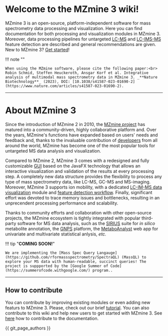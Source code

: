 # Welcome to the MZmine 3 wiki!

MZmine 3 is an open-source, platform-independent software for mass spectrometry data
processing and visualization. Here you can find documentation for both processing and visualization modules in MZmine 3. Moreover,
data processing pipelines for untargeted [LC-MS](workflows/lcmsworkflow/lcms-workflow.md)
and [LC-IMS-MS](workflows/imsworkflow/ion-mobility-data-processing-workflow.md) feature detection
are described and general recommendations are given. New to MZmine 3? [Get started](./getting_started/index.md)!

!!! note ""

    When using the MZmine software, please cite the following paper:<br>
    Robin Schmid, Steffen Heuckeroth, Ansgar Korf et al. Integrative analysis of multimodal mass spectrometry data in MZmine 3. _**Nature Biotechnology**_ (2023), DOI: [10.1038/s41587-023-01690-2](https://www.nature.com/articles/s41587-023-01690-2).

---

# About MZmine 3

Since the introduction of MZmine 2 in 2010, the [MZmine project](https://github.com/mzmine) has matured into a community-driven, highly
collaborative platform and. Over the years, MZmine's functions have expanded based on users' needs and feedback and, thanks to the invaluable contribution of [developers](https://github.com/mzmine/mzmine3/graphs/contributors) from all around the world, MZmine has become one of the most popular tools for untargeted MS data analysis and visualization.

Compared to MZmine 2, MZmine 3 comes with a redesigned and fully customizable [GUI](getting_started/main-window-overview.md) based on the JavaFX technology that allows an interactive visualization and validation of the results at every processing step. A completely new data structure provides the flexibility to process any type of mass spectrometry data,
like LC-MS, GC-MS and MS-imaging. Moreover, MZmine 3 supports ion mobility, with a
dedicated [LC-IM-MS data visualization](visualization_modules/ims_raw_data_overview/IM-data-visualisation.md)
module and [feature detection workflow](workflows/imsworkflow/ion-mobility-data-processing-workflow.md). Finally, significant effort was devoted to trace memory issues and bottlenecks, resulting in an unprecendent processing performance and scalability.

Thanks to community efforts and collaboration with other open-source projects, the MZmine ecosystem is tightly integrated with popular third-party
software for MS data analysis, such as
the [SIRIUS](https://bio.informatik.uni-jena.de/software/sirius/) suite for _in silico_ metabolite
annotation, the [GNPS](https://gnps.ucsd.edu/ProteoSAFe/static/gnps-splash.jsp?redirect=auth)
platform, the [MetaboAnalyst](https://www.metaboanalyst.ca/)
web app for univariate and multivariate statistical anlysis, _etc._

!!! tip "**COMING SOON!**"

    We are implementing the [Mass Spec Query Langauge](https://github.com/rformassspectrometry/SpectraQL) (MassQL) to explore your MS data with human-readable, succinct queries! The project is suppported by the [Google Summer of Code](https://summerofcode.withgoogle.com/) program..

---

## How to contribute

You can contribute by improving existing modules or even adding new featurs to MZmine 3. Please, check out our
brief [tutorial](http://mzmine.github.io/development.html). You can also contribute to this wiki and help new users to get started with MZmine 3.
See [here](contribute/contribute.md) how to contribute to the documentation.

{{ git_page_authors }}
